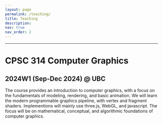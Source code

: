 ```yaml
---
layout: page
permalink: /teaching/
title: Teaching
description:
nav: true
nav_order: 2
---
```


---
# CPSC 314 Computer Graphics

## 2024W1 (Sep-Dec 2024) @ UBC

The course provides an introduction to computer graphics, with a focus on the fundamentals of modeling, rendering, and basic animation. We will learn the modern programmable graphics pipeline, with vertex and fragment shaders. Implementions will mainly use three.js, WebGL, and javascript. The focus will be on mathematical, conceptual, and algorithmic foundations of computer graphics.